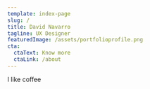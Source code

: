 ```yaml
---
template: index-page
slug: /
title: David Navarro
tagline: UX Designer
featuredImage: /assets/portfolioprofile.png
cta:
  ctaText: Know more
  ctaLink: /about
---
```

I like coffee